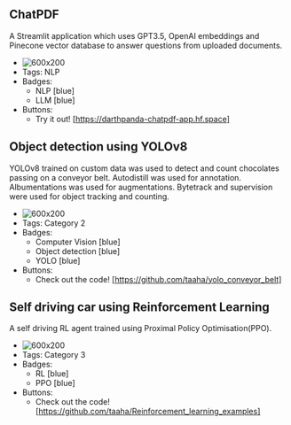 ## ChatPDF
A Streamlit application which uses GPT3.5, OpenAI embeddings and Pinecone vector database to answer questions from uploaded documents.
- ![600x200](https://drive.google.com/uc?export=view&id=1KISfd68XzHrmg31EpH2eoZgg0Tffor1i)
- Tags: NLP
- Badges:
  - NLP [blue]
  - LLM [blue]
- Buttons:
  - Try it out! [https://darthpanda-chatpdf-app.hf.space]

## Object detection using YOLOv8
YOLOv8 trained on custom data was used to detect and count chocolates passing on a conveyor belt. Autodistill was used for annotation. Albumentations was used for augmentations. Bytetrack and supervision were used for object tracking and counting.
- ![600x200](https://drive.google.com/uc?export=view&id=1EYM4c3LUupJyNMXQMXu1ZheZr9sLDg2J)
- Tags: Category 2
- Badges:
  - Computer Vision [blue]
  - Object detection [blue]
  - YOLO [blue]
- Buttons:
  - Check out the code! [https://github.com/taaha/yolo_conveyor_belt]

## Self driving car using Reinforcement Learning
A self driving RL agent trained using Proximal Policy Optimisation(PPO).
- ![600x200](https://drive.google.com/uc?export=view&id=1kBMp56VY4P3yNRRqBtIYwqcY1RIuhEow)
- Tags: Category 3
- Badges:
  - RL [blue]
  - PPO [blue]
- Buttons:
  - Check out the code! [https://github.com/taaha/Reinforcement_learning_examples]
